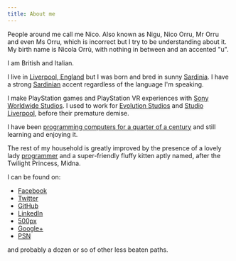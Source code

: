 ```yaml
---
title: About me
---
```


People around me call me Nico. Also known as Nigu, Nico Orru, Mr Orru and even Ms Orru, which is incorrect but I try to be understanding about it.
My birth name is Nicola Orrù, with nothing in between and an accented "u".

I am British and Italian.

I live in [Liverpool, England](https://en.wikipedia.org/wiki/Liverpool) but I was born and bred in sunny [Sardinia](https://en.wikipedia.org/wiki/Sardinia).
I have a strong [Sardinian](https://en.wikipedia.org/wiki/Sardinian_language) accent regardless of the language I'm speaking.

I make PlayStation games and PlayStation VR experiences with [Sony Worldwide Studios](https://en.wikipedia.org/wiki/SCE_Worldwide_Studios). I used to work for [Evolution Studios](https://en.wikipedia.org/wiki/Evolution_Studios) and [Studio Liverpool](https://en.wikipedia.org/wiki/Psygnosis), before their premature demise.

I have been [programming computers for a quarter of a century](/resources/curriculum_2018.pdf) and still learning and enjoying it.

The rest of my household is greatly improved by the presence of a lovely lady [programmer](http://www.doppioslash.com/) and a super-friendly fluffy kitten aptly named, after the Twilight Princess, Midna.

I can be found on:

* [Facebook](https://facebook.com/norru)
* [Twitter](https://twitter.com/nicola_orru)
* [GitHub](https://github.com/norru/)
* [LinkedIn](https://uk.linkedin.com/in/norru)
* [500px](https://500px.com/nicoorr)
* [Google+](https://plus.google.com/+NicoOrrù)
* [PSN](http://eu.playstation.com/psn/profile/Nigu/)

and probably a dozen or so of other less beaten paths.
